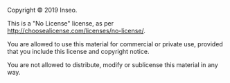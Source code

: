 Copyright © 2019 Inseo.

This is a "No License" license, as per
http://choosealicense.com/licenses/no-license/.

You are allowed to use this material for commercial or private use,
provided that you include this license and copyright notice.

You are not allowed to distribute, modify or sublicense this
material in any way.
